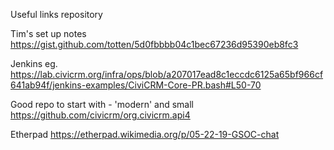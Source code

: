 Useful links repository

Tim's set up notes
https://gist.github.com/totten/5d0fbbbb04c1bec67236d95390eb8fc3

Jenkins eg.
https://lab.civicrm.org/infra/ops/blob/a207017ead8c1eccdc6125a65bf966cf641ab94f/jenkins-examples/CiviCRM-Core-PR.bash#L50-70

Good repo to start with - 'modern' and small
https://github.com/civicrm/org.civicrm.api4

Etherpad https://etherpad.wikimedia.org/p/05-22-19-GSOC-chat
